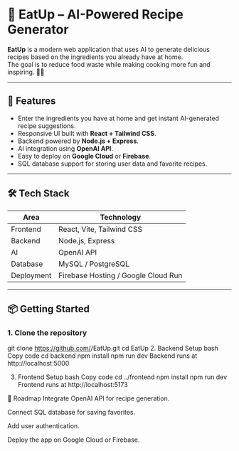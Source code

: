 # 🥗 EatUp – AI-Powered Recipe Generator

**EatUp** is a modern web application that uses AI to generate delicious recipes based on the ingredients you already have at home.  
The goal is to reduce food waste while making cooking more fun and inspiring. 🍳✨

---

## 🚀 Features

- Enter the ingredients you have at home and get instant AI-generated recipe suggestions.
- Responsive UI built with **React + Tailwind CSS**.
- Backend powered by **Node.js + Express**.
- AI integration using **OpenAI API**.
- Easy to deploy on **Google Cloud** or **Firebase**.
- SQL database support for storing user data and favorite recipes.

---

## 🛠️ Tech Stack

| Area       | Technology                          |
| ---------- | ----------------------------------- |
| Frontend   | React, Vite, Tailwind CSS           |
| Backend    | Node.js, Express                    |
| AI         | OpenAI API                          |
| Database   | MySQL / PostgreSQL                  |
| Deployment | Firebase Hosting / Google Cloud Run |

---

## 📦 Getting Started

### 1. Clone the repository

git clone https://github.com/<your-username>/EatUp.git
cd EatUp 2. Backend Setup
bash
Copy code
cd backend
npm install
npm run dev
Backend runs at http://localhost:5000

3. Frontend Setup
   bash
   Copy code
   cd ../frontend
   npm install
   npm run dev
   Frontend runs at http://localhost:5173

🌱 Roadmap
Integrate OpenAI API for recipe generation.

Connect SQL database for saving favorites.

Add user authentication.

Deploy the app on Google Cloud or Firebase.
